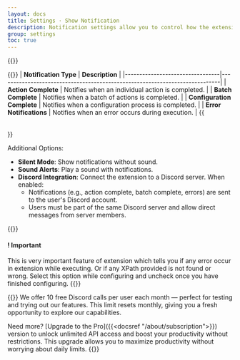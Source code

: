```yaml
---
layout: docs
title: Settings · Show Notification
description: Notification settings allow you to control how the extension displays notifications to the user. These settings include
group: settings
toc: true
---
```


{{<img settings-show-notifications.png>}}

{{<table>}}
| **Notification Type**          | **Description**                                                             |
|---------------------------------|-----------------------------------------------------------------------------|
| **Action Complete**            | Notifies when an individual action is completed.                            |
| **Batch Complete**             | Notifies when a batch of actions is completed.                              |
| **Configuration Complete**     | Notifies when a configuration process is completed.                         |
| **Error Notifications**        | Notifies when an error occurs during execution.                             |
{{</table>}}

Additional Options:
- **Silent Mode**: Show notifications without sound.
- **Sound Alerts**: Play a sound with notifications.
- **Discord Integration**: Connect the extension to a Discord server. When enabled:
  - Notifications (e.g., action complete, batch complete, errors) are sent to the user's Discord account.
  - Users must be part of the same Discord server and allow direct messages from server members.

{{<callout warning>}}
#### ! Important
This is very important feature of extension which tells you if any error occur in extension while executing. Or if any XPath provided is not found or wrong. Select this option while configuring and uncheck once you have finished configuring.
{{</callout>}}

{{<callout info>}}
We offer 10 free Discord calls per user each month — perfect for testing and trying out our features. This limit resets monthly, giving you a fresh opportunity to explore our capabilities.

Need more? [Upgrade to the Pro]({{<docsref "/about/subscription">}}) version to unlock unlimited API access and boost your productivity without restrictions. This upgrade allows you to maximize productivity without worrying about daily limits.
{{</callout >}}